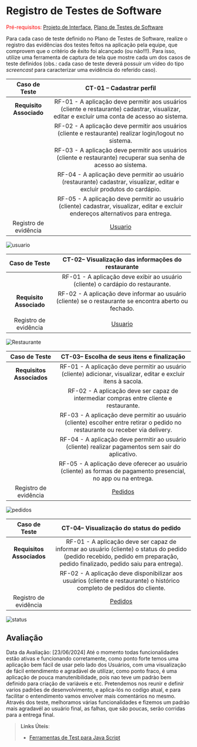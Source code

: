# Registro de Testes de Software

<span style="color:red">Pré-requisitos: <a href="3-Projeto de Interface.md"> Projeto de Interface</a></span>, <a href="8-Plano de Testes de Software.md"> Plano de Testes de Software</a>

Para cada caso de teste definido no Plano de Testes de Software, realize o registro das evidências dos testes feitos na aplicação pela equipe, que comprovem que o critério de êxito foi alcançado (ou não!!!). Para isso, utilize uma ferramenta de captura de tela que mostre cada um dos casos de teste definidos (obs.: cada caso de teste deverá possuir um vídeo do tipo _screencast_ para caracterizar uma evidência do referido caso).

| **Caso de Teste** 	| **CT-01 – Cadastrar perfil** 	|
|:---:	|:---:	|
|	**Requisito Associado**| RF-01 - A aplicação deve permitir aos usuários (cliente e restaurante) cadastrar, visualizar, editar e excluir uma conta de acesso ao sistema.|
|	                       | RF-02 - A aplicação deve permitir aos usuários (cliente e restaurante) realizar login/logout no sistema.                                      | 
|                        | RF-03 - A aplicação deve permitir aos usuários (cliente e restaurante) recuperar sua senha de acesso ao sistema.|
|                        | RF-04 - A aplicação deve permitir ao usuário (restaurante) cadastrar, visualizar, editar e excluir produtos do cardápio.|
|                        | RF-05 - A aplicação deve permitir ao usuário (cliente) cadastrar, visualizar, editar e excluir endereços alternativos para entrega.|
|Registro de evidência | [Usuario](https://github.com/ICEI-PUC-Minas-PMV-ADS/pmv-ads-2024-1-e2-proj-int-t3-gourmet-go/tree/main/src/GourmetGo/Views/Usuarios) |

![usuario](https://github.com/ICEI-PUC-Minas-PMV-ADS/pmv-ads-2024-1-e2-proj-int-t3-gourmet-go/blob/main/docs/img/login.png)


| **Caso de Teste** 	|**CT-02– Visualização das informações do restaurante** 	|
|:---:	|:---:	|
|                       |RF-01 - A aplicação deve exibir ao usuário (cliente) o cardápio do restaurante.|
|**Requisito Associado**|RF-02 - A aplicação deve informar ao usuário (cliente) se o restaurante se encontra aberto ou fechado.| 
|                       | 
|Registro de evidência |[Usuario](https://github.com/ICEI-PUC-Minas-PMV-ADS/pmv-ads-2024-1-e2-proj-int-t3-gourmet-go/tree/main/src/GourmetGo/Views/Usuarios) |

![Restaurante](https://github.com/ICEI-PUC-Minas-PMV-ADS/pmv-ads-2024-1-e2-proj-int-t3-gourmet-go/blob/main/docs/img/Restaurante.png)

| **Caso de Teste** 	|**CT-03– Escolha de seus itens e finalização** 	|
|:---:	|:---:	|
|**Requisitos Associados**|RF-01 - A aplicação deve permitir ao usuário (cliente) adicionar, visualizar, editar e excluir itens à sacola.|
|                         |RF-02 - A aplicação deve ser capaz de intermediar compras entre cliente e restaurante.|
|                         |RF-03 - A aplicação deve permitir ao usuário (cliente) escolher entre retirar o pedido no restaurante ou receber via delivery.|
|                         |RF-04 - A aplicação deve permitir ao usuário (cliente) realizar pagamentos sem sair do aplicativo.|
|                         |RF-05 - A aplicação deve oferecer ao usuário (cliente) as formas de pagamento presencial, no app ou na entrega.|
|Registro de evidência | [Pedidos](https://github.com/ICEI-PUC-Minas-PMV-ADS/pmv-ads-2024-1-e2-proj-int-t3-gourmet-go/tree/main/src/GourmetGo/Views/Pedidos) |

![pedidos](https://github.com/ICEI-PUC-Minas-PMV-ADS/pmv-ads-2024-1-e2-proj-int-t3-gourmet-go/blob/main/docs/img/pedido.png)

| **Caso de Teste** 	|**CT-04– Visualização do status do pedido** 	|
|:---:	|:---:	|
|**Requisitos Associados**|RF-01 - A aplicação deve ser capaz de informar ao usuário (cliente) o status do pedido (pedido recebido, pedido em preparação, pedido finalizado, pedido saiu para entrega).
|                         |RF-02 - A aplicação deve disponibilizar aos usuários (cliente e restaurante) o histórico completo de pedidos do cliente.
|Registro de evidência | [Pedidos](https://github.com/ICEI-PUC-Minas-PMV-ADS/pmv-ads-2024-1-e2-proj-int-t3-gourmet-go/tree/main/src/GourmetGo/Views/Pedidos) |

![status](https://github.com/ICEI-PUC-Minas-PMV-ADS/pmv-ads-2024-1-e2-proj-int-t3-gourmet-go/blob/main/docs/img/status.png)


## Avaliação

Data da Avaliação: [23/06/2024]
  Até o momento todas funcionalidades estão ativas e funcionando corretamente, como ponto forte temos uma aplicação bem fácil de usar pelo lado dos Usuários, com uma visualização de fácil entendimento e agradável de utilizar, como ponto fraco, é uma aplicação de pouca manutenibilidade, pois nao teve um padrào bem definido para criação de variáveis e etc.
  Pretendemos nos reunir e definir varios padrões de desenvolvimento, e aplica-lós no codigo atual, e para facilitar o entendimento vamos envolver mais comentários no mesmo.
  Através dos teste, melhoramos várias funcionalidades e fizemos um padrào mais agradavél ao usuário final, as falhas, que são poucas, serão corridas para a entrega final.

> **Links Úteis**:
> - [Ferramentas de Test para Java Script](https://geekflare.com/javascript-unit-testing/)
